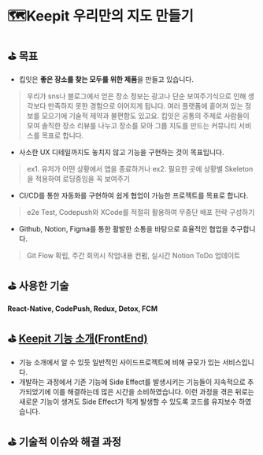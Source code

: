 # 🗺️Keepit 우리만의 지도 만들기

## ⛳️ 목표
- 킵잇은 **좋은 장소를 찾는 모두를 위한 제품**을 만들고 있습니다.
> 우리가 sns나 블로그에서 얻은 장소 정보는 광고나 단순 보여주기식으로 인해 생각보다 만족하지 못한 경험으로 이어지게 됩니다. 
여러 플랫폼에 흩어져 있는 정보를 모으기에 기술적 제약과 불편함도 있고요. 
킵잇은 공통의 주제로 사람들이 모여 솔직한 장소 리뷰를 나누고 장소를 모아 그룹 지도를 만드는 커뮤니티 서비스를 목표로 합니다.  
- 사소한 UX 디테일까지도 놓치지 않고 기능을 구현하는 것이 목표입니다.
> ex1. 유저가 어떤 상황에서 앱을 종료하거나 
ex2. 필요한 곳에 상황별 Skeleton을 적용하여 로딩중임을 꼭 보여주기
- CI/CD를 통한 자동화를 구현하여 쉽게 협업이 가능한 프로젝트를 목표로 합니다.
> e2e Test, Codepush와 XCode를 적절히 활용하여 무중단 배포 전략 구성하기
- Github, Notion, Figma를 통한 활발한 소통을 바탕으로 효율적인 협업을 추구합니다.
> Git Flow 확립, 주간 회의시 작업내용 컨펌, 실시간 Notion ToDo 업데이트


## ⛳️ 사용한 기술
**React-Native, CodePush, Redux, Detox, FCM**
## ⛳️ [Keepit 기능 소개(FrontEnd)](https://github.com/Jcurver/Keepit-frontend/wiki/Keepit-%EA%B8%B0%EB%8A%A5-%EB%AA%A8%EC%9D%8C)
- 기능 소개에서 알 수 있듯 일반적인 사이드프로젝트에 비해 규모가 있는 서비스입니다.
- 개발하는 과정에서 기존 기능에 Side Effect를 발생시키는 기능들이 지속적으로 추가되었기에 이를 해결하는데 많은 시간을 소비하였습니다. 이런 과정을 겪은 뒤로는 새로운 기능이 생겨도 Side Effect가 적게 발생할 수 있도록 코드를 유지보수 하였습니다.

## ⛳️ 기술적 이슈와 해결 과정

